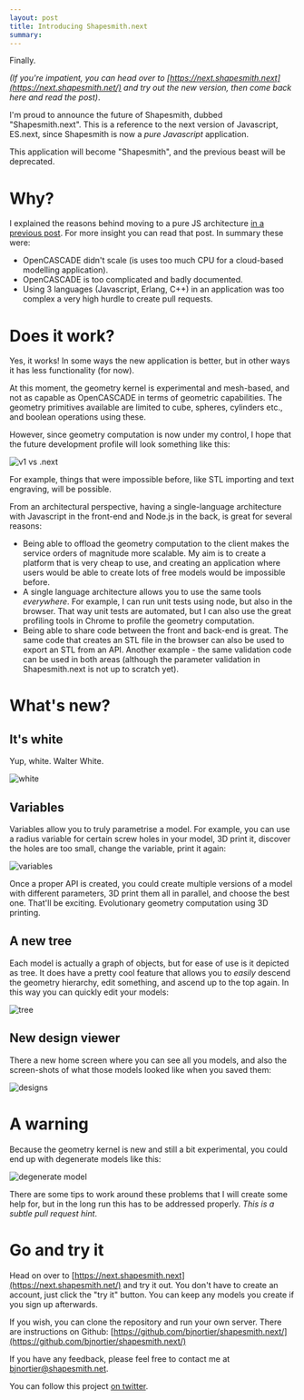 ```yaml
---
layout: post
title: Introducing Shapesmith.next
summary: 
---
```


Finally.

*(If you're impatient, you can head over to [https://next.shapesmith.next](https://next.shapesmith.net/) and try out the new version, then come back here and read the post)*.

I'm proud to announce the future of Shapesmith, dubbed "Shapesmith.next". This is a reference to the next version of Javascript, ES.next, since Shapesmith is now a *pure Javascript* application. 

This application will become "Shapesmith", and the previous beast will be deprecated.

# Why?

I explained the reasons behind moving to a pure JS architecture [in a previous post](http://shapesmith.net/2013/03/06/ProgressUpdate.html). For more insight you can read that post. In summary these were:

 * OpenCASCADE didn't scale (is uses too much CPU for a cloud-based modelling application).
 * OpenCASCADE is too complicated and badly documented.
 * Using 3 languages (Javascript, Erlang, C++) in an application was too complex a very high hurdle to create pull requests.

# Does it work?

Yes, it works! In some ways the new application is better, but in other ways it has less functionality (for now).

At this moment, the geometry kernel is experimental and mesh-based, and not as capable as OpenCASCADE in terms of geometric capabilities. The geometry primitives available are limited to cube, spheres, cylinders etc., and boolean operations using these. 

However, since geometry computation is now under my control, I hope that the future development profile will look something like this:

![v1 vs .next](/img/introducingdotnext/v1vsdotnext.png)

For example, things that were impossible before, like STL importing and text engraving, will be possible. 

From an architectural perspective, having a single-language architecture with Javascript in the front-end and Node.js in the back, is great for several reasons:

 * Being able to offload the geometry computation to the client makes the service orders of magnitude more scalable. My aim is to create a platform that is very cheap to use, and creating an application where users would be able to create lots of free models would be impossible before.
 * A single language architecture allows you to use the same tools *everywhere*. For example, I can run unit tests using node, but also in the browser. That way unit tests are automated, but I can also use the great profiling tools in Chrome to profile the geometry computation.
 * Being able to share code between the front and back-end is great. The same code that creates an STL file in the browser can also be used to export an STL from an API. Another example - the same validation code can be used in both areas (although the parameter validation in Shapesmith.next is not up to scratch yet).

# What's new?

## It's white

Yup, white. Walter White.

![white](/img/introducingdotnext/white.png)

## Variables

Variables allow you to truly parametrise a model. For example, you can use a radius variable for certain screw holes in your model, 3D print it, discover the holes are too small, change the variable, print it again:

![variables](/img/introducingdotnext/variables.png)

Once a proper API is created, you could create multiple versions of a model with different parameters, 3D print them all in parallel, and choose the best one. That'll be exciting. Evolutionary geometry computation using 3D printing.

## A new tree

Each model is actually a graph of objects, but for ease of use is it depicted as tree. It does have a pretty cool feature that allows you to *easily* descend the geometry hierarchy, edit something, and ascend up to the top again. In this way you can quickly edit your models:

![tree](/img/introducingdotnext/tree.png)

## New design viewer

There a new home screen where you can see all you models, and also the screen-shots of what those models looked like when you saved them:

![designs](/img/introducingdotnext/designs.png)

# A warning

<p class="warning">
Because the geometry kernel is new and still a bit experimental, you could end up with degenerate models like this:</p>

![degenerate model](/img/introducingdotnext/degenerate.png)

There are some tips to work around these problems that I will create some help for, but in the long run this has to be addressed properly. *This is a subtle pull request hint*.

# Go and try it

Head on over to [https://next.shapesmith.next](https://next.shapesmith.net/) and try it out. You don't have to create an account, just click the "try it" button. You can keep any models you create if you sign up afterwards.

If you wish, you can clone the repository and run your own server. There are instructions on Github: [https://github.com/bjnortier/shapesmith.next/](https://github.com/bjnortier/shapesmith.next/)

If you have any feedback, please feel free to contact me at [bjnortier@shapesmith.net](mailto:bjnortier@shapesmith.net). 

You can follow this project [on twitter](http://twitter.com/shapesmith).




























